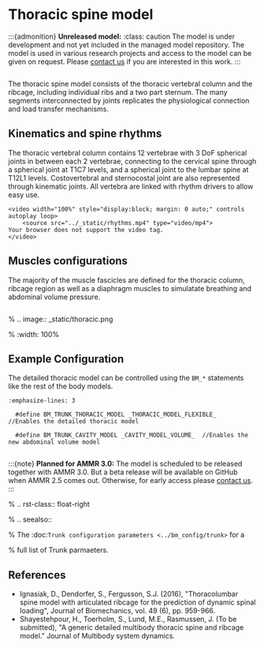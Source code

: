 # Thoracic spine model

:::{admonition} **Unreleased model:** 
:class: caution
The model is under development and not yet included in the managed model repository.
The model is used in various research projects and access to the model can be given on request. Please
[contact us](mailto:sales@anybodytech.com) if you are interested in this work.
:::


```{image} _static/Detailed-thorax.png
```

The thoracic spine model consists of the thoracic vertebral column and the
ribcage, including individual ribs and a two part sternum. The many segments interconnected by joints
replicates the physiological connection and load transfer mechanisms.



## Kinematics and spine rhythms 

The thoracic vertebral column contains 12 vertebrae with 3 DoF spherical joints
in between each 2 vertebrae, connecting to the cervical spine through a
spherical joint at T1C7 levels, and a spherical joint to the lumbar spine at
T12L1 levels. Costovertebral and sternocostal joint are also represented through
kinematic joints. All vertebra are linked with rhythm drivers to allow easy use. 


```{raw} html
<video width="100%" style="display:block; margin: 0 auto;" controls autoplay loop>
    <source src="../_static/rhythms.mp4" type="video/mp4">
Your browser does not support the video tag.
</video>
```

## Muscles configurations

The majority of the muscle fascicles are defined for the thoracic column, ribcage region 
as well as a diaphragm muscles to simulatate breathing and abdominal volume pressure. 


```{image} _static/Detailed-thorax2.png
```


% .. image:: _static/thoracic.png

% :width: 100%

## Example Configuration

The detailed thoracic model can be controlled using the `BM_*` statements like the rest of the body models. 


```{code-block} AnyScriptDoc
:emphasize-lines: 3

  #define BM_TRUNK_THORACIC_MODEL _THORACIC_MODEL_FLEXIBLE_   //Enables the detailed thoracic model

  #define BM_TRUNK_CAVITY_MODEL _CAVITY_MODEL_VOLUME_  //Enables the new abdominal volume model

```


```{rst-class} without-title
```

:::{note}
**Planned for AMMR 3.0:** The model is scheduled to be released together with AMMR 3.0. But a beta release will be available on GitHub when AMMR 2.5 comes out.
Otherwise, for early access please [contact us](mailto:sales@anybodytech.com).
:::



% .. rst-class:: float-right

% .. seealso::

% The :doc:`Trunk configuration parameters <../bm_config/trunk>` for a

% full list of Trunk parmaeters.

## References

- Ignasiak, D., Dendorfer, S., Fergusson, S.J. (2016), "Thoracolumbar spine model with
  articulated ribcage for the prediction of dynamic spinal loading",
  Journal of Biomechanics, vol. 49 (6), pp. 959-966.
- Shayestehpour, H., Toerholm, S.,  Lund, M.E., Rasmussen, J. (To be submitted), "A generic detailed multibody thoracic spine and ribcage model."
  Journal of Multibody system dynamics.
